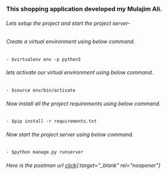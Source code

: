### This shopping application developed my Mulajim Ali.

###### Lets setup the project and start the project server-

###### Create a virtual environment using below command.

    - $virtualenv env -p python3

###### lets activate our virtual environment using below command.

    - $source env/bin/activate

###### Now install all the project requirements using below command.

    - $pip install -r requirements.txt

###### Now start the project server using below command.

    - $python manage.py runserver

###### Here is the postman url [click](https://documenter.getpostman.com/view/4221951/2s93RUvY76){:target="\_blank" rel="noopener"}

